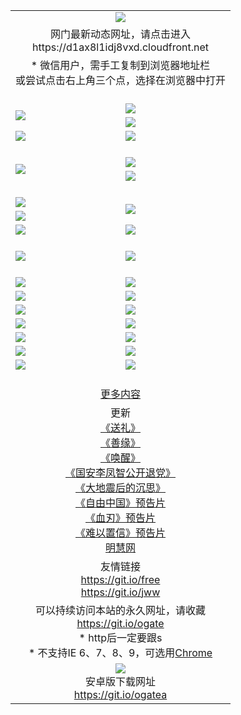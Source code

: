 ﻿<table>
  <tr></tr>
  <tr><td colspan=2 align=center><img src="https://cloud.githubusercontent.com/assets/11880933/13434984/f430fae2-e012-11e5-814f-c2df1e82b247.jpg" /></td></tr>
  <tr><td colspan=2 align=center>网门最新动态网址，请点击进入
<br>https://d1ax8l1idj8vxd.cloudfront.net
    </td>
  </tr>
  <tr>
    <td colspan=2 align=center>* 微信用户，需手工复制到浏览器地址栏<br>或尝试点击右上角三个点，选择在浏览器中打开
    <!--br>* IE6打开动态网址须在选项中勾选TLS 1.0--></td>
  </tr>
  <tr height="20">
  <tr>
    <td rowspan=2><a href="https://d1ax8l1idj8vxd.cloudfront.net/ogUP.aspx?name=11DKC.mp4&list=11DKC" target="_blank"><img src="https://d1ax8l1idj8vxd.cloudfront.net/Up/11DKC1.jpg" /></a></td> 
    <td><div><a href="https://d1ax8l1idj8vxd.cloudfront.net/ogUP.aspx?name=LRWS.mp4&list=LRWS" target="_blank"><img src="https://d1ax8l1idj8vxd.cloudfront.net/Up/LRWS.jpg" /></a></td>
   </tr>
  <tr>
    <td><a href="https://d1ax8l1idj8vxd.cloudfront.net/ogNiceVedio.aspx" target="_blank"><img src="https://d1ax8l1idj8vxd.cloudfront.net/Up/11TGKDY.jpg" /></a></td>
  </tr>
  <tr>
    <td><a href="https://d1ax8l1idj8vxd.cloudfront.net/ogUP.aspx?name=_EA/%CA%AE%C4%EA.mp4&count=http://odisk.org/Up/_EA/%CA%AE%C4%EA.mp4;http://odisk.org/Up/_EE/%CC%CE%B8%E7%D9%A9%B5%E7%D3%B0%A3%BA%CA%AE%C4%EA.mp4|2|%CA%AE%C4%EA|%D5%FD%C6%AC;%CC%CE%B8%E7%D9%A9%B5%E7%D3%B0" target="_blank"><img src="https://d1ax8l1idj8vxd.cloudfront.net/Up/_EA/%E5%8D%81%E5%B9%B4_135.jpg" /></a></td>
    <td><a href="https://d1ax8l1idj8vxd.cloudfront.net/ogUP.aspx?name=_EC%C9%FA%CB%C0%D3%EB%C2%D6%BB%D8.mp4&count=http://v.ifeng.com/documentary/discovery/201501/039bdca9-5c34-4796-b332-43b8f831efce.shtml;http://v.ifeng.com/documentary/society/201501/030cc825-2840-4536-a0b8-416c88375055.shtml;http://v.ifeng.com/documentary/society/201501/03a412f8-32ec-4e18-81ba-98acf64ec1ca.shtml;http://v.ifeng.com/documentary/society/201501/03c58012-8e01-456a-9097-615b3b24a709.shtml|4|%C9%FA%CB%C0%D3%EB%C2%D6%BB%D8" target="_blank"><img src="https://d1ax8l1idj8vxd.cloudfront.net/Up/_EC/%E7%94%9F%E6%AD%BB%E4%B8%8E%E8%BD%AE%E5%9B%9E_135.jpg" /></a></td>
  </tr>
  <tr height="20">
  <tr>
    <td rowspan=2><a href="https://d1ax8l1idj8vxd.cloudfront.net/ogUP.aspx?name=4EE/DJ.mp4&list=4EEDJ" target="_blank"><img src="https://d1ax8l1idj8vxd.cloudfront.net/Up/4EE/DJ140.jpg"/></a></td>
    <td><a href="https://d1ax8l1idj8vxd.cloudfront.net/ogUP.aspx?name=4EE/ZG.mp4&list=4EEZG" target="_blank"><img src="https://d1ax8l1idj8vxd.cloudfront.net/Up/4EE/ZG0.jpg"/></a></td>
    <!--td><a href="https://d1ax8l1idj8vxd.cloudfront.net/ogUP.aspx?name=4EE/QQ.mp4&list=4EEQQ" target="_blank"><img src="https://d1ax8l1idj8vxd.cloudfront.net/Up/4EE/QQ0.jpg"/></a></td>
    <td><a href="https://d1ax8l1idj8vxd.cloudfront.net/ogUP.aspx?name=4EE/HQ.mp4&list=4EEHQ" target="_blank"><img src="https://d1ax8l1idj8vxd.cloudfront.net/Up/4EE/HQ0.jpg"/></a></td-->
  </tr>
  <tr>
    <td><a href="https://d1ax8l1idj8vxd.cloudfront.net/onCO.aspx?list=XWPL&mode=m" target="_blank"><img src="https://d1ax8l1idj8vxd.cloudfront.net/Up/0WZTT.jpg" /></a></td> 
  </tr>
  <tr height="20">
  <tr>
    <td><a href="https://d1ax8l1idj8vxd.cloudfront.net/ogUP.aspx?name=JQR.mp4&count=2" target="_blank"><img src="https://d1ax8l1idj8vxd.cloudfront.net/Up/JQR.jpg" /></a></td>   
    <td rowspan=2><a href="https://d1ax8l1idj8vxd.cloudfront.net/ogUP.aspx?name=JP.mp4&count=9" target="_blank"><img src="https://d1ax8l1idj8vxd.cloudfront.net/Up/JP.jpg" /></td>
  </tr>
  <tr>
    <td><a href="https://d1ax8l1idj8vxd.cloudfront.net/ogUP.aspx?name=WH.mp4" target="_blank"><img src="https://d1ax8l1idj8vxd.cloudfront.net/Up/WH.jpg" /></a></td>
  </tr>
  <tr>
    <td><a href="https://d1ax8l1idj8vxd.cloudfront.net/ogUP.aspx?name=SSZJ.mp4&list=SSZJ" target="_blank"><img src="https://d1ax8l1idj8vxd.cloudfront.net/Up/SSZJ.jpg" /></a></td>
    <td><a href="https://d1ax8l1idj8vxd.cloudfront.net/ogUP.aspx?name=WLSH.mp4&count=2" target="_blank"><img src="https://d1ax8l1idj8vxd.cloudfront.net/Up/WLSH.jpg" /></a</td>
  </tr>
  <tr height="20">
  <tr>
    <td><a href="https://d1ax8l1idj8vxd.cloudfront.net/ogUP.aspx?name=ZY.mp4&count=2015|16" target="_blank"><img src="https://d1ax8l1idj8vxd.cloudfront.net/Up/ZY.jpg" /></a</td>
    <td><a href="https://d1ax8l1idj8vxd.cloudfront.net/ogUP.aspx?name=XTFY.mp4&count=B|2,A|24" target="_blank"><img src="https://d1ax8l1idj8vxd.cloudfront.net/Up/XTFY.jpg" /></a></td>
  </tr>
  <tr height="20">
  </tr>
  <!--tr>
    <td><a href="https://d1ax8l1idj8vxd.cloudfront.net/ogUP.aspx?name=4EE/GX.mp4&list=4EEGX" target="_blank"><img src="https://d1ax8l1idj8vxd.cloudfront.net/Up/4EE/GX0.jpg"/></a></td>
    <td><a href="https://d1ax8l1idj8vxd.cloudfront.net/ogUP.aspx?name=4EE/HD.mp4&list=4EEHD" target="_blank"><img src="https://d1ax8l1idj8vxd.cloudfront.net/Up/4EE/HD0.jpg"/></a></td>
  </tr>
  <tr>
    <td><a href="https://d1ax8l1idj8vxd.cloudfront.net/ogUP.aspx?name=4EE/TX.mp4&list=4EETX" target="_blank"><img src="https://d1ax8l1idj8vxd.cloudfront.net/Up/4EE/TX0.jpg"/></a></td>
    <td><a href="https://d1ax8l1idj8vxd.cloudfront.net/ogUP.aspx?name=4EE/WZ.mp4&list=4EEWZ" target="_blank"><img src="https://d1ax8l1idj8vxd.cloudfront.net/Up/4EE/WZ0.jpg"/></a></td>
  </tr-->
  <tr>
    <td><a href="https://d1ax8l1idj8vxd.cloudfront.net/onUP.aspx?name=https://d1ni6yqhqrtjo7.cloudfront.net/" target="_blank"><img src="https://d1ax8l1idj8vxd.cloudfront.net/Up/0DTW.jpg"/></a></td>
    <td><a href="https://d1ax8l1idj8vxd.cloudfront.net/onUP.aspx?name=https://d240ns8up8earz.cloudfront.net/acenter/" target="_blank"><img src="https://d1ax8l1idj8vxd.cloudfront.net/Up/0TDW.jpg" /></a></td>
  </tr>
  <tr>
    <td><a href="https://d1ax8l1idj8vxd.cloudfront.net/onUP.aspx?name=https://d4508d6vomz2p.cloudfront.net/gb/nsc413.htm" target="_blank"><img src="https://d1ax8l1idj8vxd.cloudfront.net/Up/0DJY.jpg" /></a></td>
    <td><a href="https://d1ax8l1idj8vxd.cloudfront.net/onUP.aspx?name=https://d4apjbhkuxer1.cloudfront.net/xtr/gb/prog204.html" target="_blank"><img src="https://d1ax8l1idj8vxd.cloudfront.net/Up/0XTR.jpg" /></a></td>
  </tr>
  <tr>
    <td><a href="https://d1ax8l1idj8vxd.cloudfront.net/onUP.aspx?name=https://d3aj00iefsmfgc.cloudfront.net/" target="_blank"><img src="https://d1ax8l1idj8vxd.cloudfront.net/Up/0MHW.jpg" /></a></td>
    <td><a href="https://d1ax8l1idj8vxd.cloudfront.net/onUP.aspx?name=https://d20wz7qt14x5d2.cloudfront.net/" target="_blank"><img src="https://d1ax8l1idj8vxd.cloudfront.net/Up/0ZJW.jpg" /></a></td>
  </tr>
  <tr>
    <td><a href="https://d1ax8l1idj8vxd.cloudfront.net/ogUP.aspx?name=0FG.zip" target="_blank"><img src="https://d1ax8l1idj8vxd.cloudfront.net/Up/0FG.jpg" /></a></td>
    <td><a href="https://d1ax8l1idj8vxd.cloudfront.net/ogUP.aspx?name=0FGA.apk" target="_blank"><img src="https://d1ax8l1idj8vxd.cloudfront.net/Up/0FGA.jpg" /></a></td>
  </tr>
  <tr>
    <td><a href="https://d1ax8l1idj8vxd.cloudfront.net/ogUP.aspx?name=0U.zip" target="_blank"><img src="https://d1ax8l1idj8vxd.cloudfront.net/Up/0U.jpg" /></a></td>
    <td><a href="https://d1ax8l1idj8vxd.cloudfront.net/ogUP.aspx?name=0UA.apk" target="_blank"><img src="https://d1ax8l1idj8vxd.cloudfront.net/Up/0UA.jpg" /></a></td>
  </tr>
  <tr>
    <td><a href="https://d1ax8l1idj8vxd.cloudfront.net/ogUP.aspx?name=0iPPOTV.zip" target="_blank"><img src="https://d1ax8l1idj8vxd.cloudfront.net/Up/0iPPOTV.jpg" /></a></td>
    <td><a href="https://d1ax8l1idj8vxd.cloudfront.net/ogUP.aspx?name=0iNTD.apk" target="_blank"><img src="https://d1ax8l1idj8vxd.cloudfront.net/Up/0iNTD.jpg" /></a></td>
  </tr>
  <!--tr>
    <td><a href="https://d1ax8l1idj8vxd.cloudfront.net/ogNice.aspx" target="_blank"><img src="https://d1ax8l1idj8vxd.cloudfront.net/Up/0WCYY.jpg" /></a></td>
    <td><a href="https://d1ax8l1idj8vxd.cloudfront.net/onCO.aspx?list=XWPL&mode=m" target="_blank"><img src="https://d1ax8l1idj8vxd.cloudfront.net/Up/0WZTT.jpg" /></a></td> 
  </tr-->
  <tr>
    <td><a href="https://d1ax8l1idj8vxd.cloudfront.net/ogDY.aspx" target="_blank"><img src="https://d1ax8l1idj8vxd.cloudfront.net/Up/0FK.jpg" /></a></td>
    <td><a href="https://d1ax8l1idj8vxd.cloudfront.net/ogST.aspx" target="_blank"><img src="https://d1ax8l1idj8vxd.cloudfront.net/Up/0ST.jpg" /></a></td> 
  </tr>
  <tr height="20">
  <tr>
    <td colspan=2 align=center><a href="https://d1ax8l1idj8vxd.cloudfront.net/ogNice.aspx">更多内容</a>
    </td>
  </tr>
  <tr>
    <td colspan=2 align=center>更新<br>
      <a href="https://d1ax8l1idj8vxd.cloudfront.net/ogUP.aspx?name=4ESL.mp4" target="_blank">《送礼》</a><br>
      <a href="https://d1ax8l1idj8vxd.cloudfront.net/ogUP.aspx?name=4ESY.mp4" target="_blank">《善缘》</a><br>
      <a href="https://d1ax8l1idj8vxd.cloudfront.net/ogUP.aspx?name=4EHX.mp4" target="_blank">《唤醒》</a><br>
      <a href="https://d1ax8l1idj8vxd.cloudfront.net/ogUP.aspx?name=4LFZ.mp4" target="_blank">《国安李凤智公开退党》</a><br>
      <a href="https://d1ax8l1idj8vxd.cloudfront.net/ogUP.aspx?name=4DDZHDCS.mp4" target="_blank">《大地震后的沉思》</a><br>
      <a href="https://d1ax8l1idj8vxd.cloudfront.net/ogUP.aspx?name=11ZYZG0.mp4" target="_blank">《自由中国》预告片</a><br>
      <a href="https://d1ax8l1idj8vxd.cloudfront.net/ogUP.aspx?name=11XR.mp4" target="_blank">《血刃》预告片</a><br>
      <a href="https://d1ax8l1idj8vxd.cloudfront.net/ogUP.aspx?name=11NYZX.mp4&count=2" target="_blank">《难以置信》预告片</a><br>
      <a href="https://d1ax8l1idj8vxd.cloudfront.net/onUP.aspx?name=https://www.minghui.org/" target="_blank">明慧网</a>
    </td>
  </tr>
  <tr>
    <td colspan=2 align=center>友情链接<br>
      <a href="https://git.io/free" target="_blank">https://git.io/free</a><br>
      <a href="https://git.io/jww" target="_blank">https://git.io/jww</a>
    </td>
  </tr>
  <tr>
    <td colspan=2 align=center>可以持续访问本站的永久网址，请收藏<br/><a href="https://git.io/ogate" target="_blank">https://git.io/ogate</a><br/>* http后一定要跟s<br/>* 不支持IE 6、7、8、9，可选用<a href="https://d1ax8l1idj8vxd.cloudfront.net/ogUP.aspx?name=0ChromePortable.zip">Chrome</a></td>
  </tr>
  <tr>
    <td colspan=2 align=center><a href="https://d1ax8l1idj8vxd.cloudfront.net/ogUP.aspx?name=0oGate.apk" target="_blank"><img src="https://cloud.githubusercontent.com/assets/11880933/13720399/75e143ee-e842-11e5-9f0a-1421f423c80f.jpg" /></a><br>安卓版下载网址<br><a href="https://git.io/ogatea">https://git.io/ogatea</a></td>
  </tr>
  <!--tr>
    <td colspan=2 align=center>可能失效的动态网址
    </td>
  </tr-->
</table>
